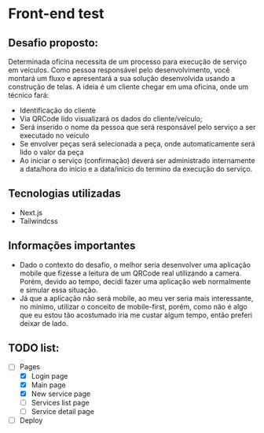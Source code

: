 # Front-end test
## Desafio proposto:

Determinada oficina necessita de um processo para
execução de serviço em veículos.
Como pessoa responsável pelo desenvolvimento, você
montará um fluxo e apresentará a sua solução
desenvolvida usando a construção de telas.
A ideia é um cliente chegar em uma oficina, onde um
técnico fará:
- Identificação do cliente
- Via QRCode lido visualizará os dados do
cliente/veículo;
- Será inserido o nome da pessoa que será responsável
pelo serviço a ser executado no veículo
- Se envolver peças será selecionada a peça, onde
automaticamente será lido o valor da peça
- Ao iniciar o serviço (confirmação) deverá ser
administrado internamente a data/hora do inicio e a
data/inicio do termino da execução do serviço.

## Tecnologias utilizadas

- Next.js
- Tailwindcss

## Informações importantes

- Dado o contexto do desafio, o melhor seria desenvolver uma aplicação mobile que
fizesse a leitura de um QRCode real utilizando a camera.
Porém, devido ao tempo, decidi fazer uma aplicação web normalmente e simular essa situação.
- Já que a aplicação não será mobile, ao meu ver seria mais interessante, no mínimo, utilizar o conceito de mobile-first,
porém, como não é algo que eu estou tão acostumado iria me custar algum tempo, então preferi deixar de lado.

## TODO list:

- [ ] Pages
  - [x] Login page
  - [x] Main page
  - [x] New service page
  - [ ] Services list page
  - [ ] Service detail page
- [ ] Deploy
